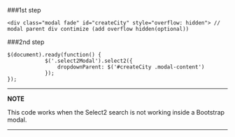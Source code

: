 ###1st step 

```
<div class="modal fade" id="createCity" style="overflow: hidden"> // modal parent div contimize (add overflow hidden(optional))
```

###2nd step

```
$(document).ready(function() {
            $('.select2Modal').select2({
                dropdownParent: $('#createCity .modal-content')
            });
});
```

---
**NOTE**

This code works when the Select2 search is not working inside a Bootstrap modal.

---
